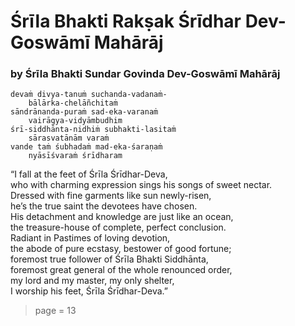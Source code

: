 # Śrīla Bhakti Rakṣak Śrīdhar Dev-Goswāmī Mahārāj

### by Śrīla Bhakti Sundar Govinda Dev-Goswāmī Mahārāj

    devaṁ divya-tanuṁ suchanda-vadanaṁ-
        bālārka-chelāñchitaṁ  
    sāndrānanda-puraṁ sad-eka-varanaṁ
        vairāgya-vidyāmbudhim  
    śrī-siddhānta-nidhiṁ subhakti-lasitaṁ
        sārasvatānām varaṁ 
    vande taṁ śubhadaṁ mad-eka-śaraṇaṁ
        nyāsīśvaraṁ śrīdharam

“I fall at the feet of Śrīla Śrīdhar-Deva,\
who with charming expression sings his songs of sweet nectar.\
Dressed with fine garments like sun newly-risen,\
he’s the true saint the devotees have chosen.\
His detachment and knowledge are just like an ocean,\
the treasure-house of complete, perfect conclusion.\
Radiant in Pastimes of loving devotion,\
the abode of pure ecstasy, bestower of good fortune;\
foremost true follower of Śrīla Bhakti Siddhānta,\
foremost great general of the whole renounced order,\
my lord and my master, my only shelter,\
I worship his feet, Śrīla Śrīdhar-Deva.”


> page = 13
